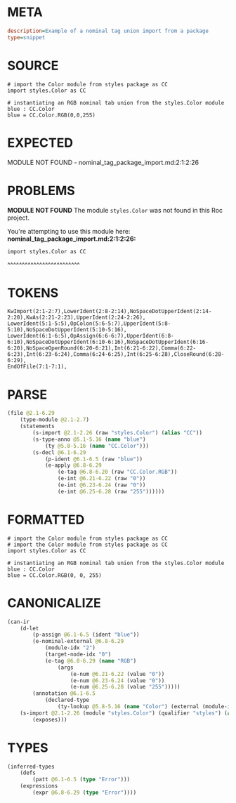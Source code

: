 # META
~~~ini
description=Example of a nominal tag union import from a package
type=snippet
~~~
# SOURCE
~~~roc
# import the Color module from styles package as CC
import styles.Color as CC

# instantiating an RGB nominal tab union from the styles.Color module
blue : CC.Color
blue = CC.Color.RGB(0,0,255)
~~~
# EXPECTED
MODULE NOT FOUND - nominal_tag_package_import.md:2:1:2:26
# PROBLEMS
**MODULE NOT FOUND**
The module `styles.Color` was not found in this Roc project.

You're attempting to use this module here:
**nominal_tag_package_import.md:2:1:2:26:**
```roc
import styles.Color as CC
```
^^^^^^^^^^^^^^^^^^^^^^^^^


# TOKENS
~~~zig
KwImport(2:1-2:7),LowerIdent(2:8-2:14),NoSpaceDotUpperIdent(2:14-2:20),KwAs(2:21-2:23),UpperIdent(2:24-2:26),
LowerIdent(5:1-5:5),OpColon(5:6-5:7),UpperIdent(5:8-5:10),NoSpaceDotUpperIdent(5:10-5:16),
LowerIdent(6:1-6:5),OpAssign(6:6-6:7),UpperIdent(6:8-6:10),NoSpaceDotUpperIdent(6:10-6:16),NoSpaceDotUpperIdent(6:16-6:20),NoSpaceOpenRound(6:20-6:21),Int(6:21-6:22),Comma(6:22-6:23),Int(6:23-6:24),Comma(6:24-6:25),Int(6:25-6:28),CloseRound(6:28-6:29),
EndOfFile(7:1-7:1),
~~~
# PARSE
~~~clojure
(file @2.1-6.29
	(type-module @2.1-2.7)
	(statements
		(s-import @2.1-2.26 (raw "styles.Color") (alias "CC"))
		(s-type-anno @5.1-5.16 (name "blue")
			(ty @5.8-5.16 (name "CC.Color")))
		(s-decl @6.1-6.29
			(p-ident @6.1-6.5 (raw "blue"))
			(e-apply @6.8-6.29
				(e-tag @6.8-6.20 (raw "CC.Color.RGB"))
				(e-int @6.21-6.22 (raw "0"))
				(e-int @6.23-6.24 (raw "0"))
				(e-int @6.25-6.28 (raw "255"))))))
~~~
# FORMATTED
~~~roc
# import the Color module from styles package as CC
# import the Color module from styles package as CC
import styles.Color as CC

# instantiating an RGB nominal tab union from the styles.Color module
blue : CC.Color
blue = CC.Color.RGB(0, 0, 255)
~~~
# CANONICALIZE
~~~clojure
(can-ir
	(d-let
		(p-assign @6.1-6.5 (ident "blue"))
		(e-nominal-external @6.8-6.29
			(module-idx "2")
			(target-node-idx "0")
			(e-tag @6.8-6.29 (name "RGB")
				(args
					(e-num @6.21-6.22 (value "0"))
					(e-num @6.23-6.24 (value "0"))
					(e-num @6.25-6.28 (value "255")))))
		(annotation @6.1-6.5
			(declared-type
				(ty-lookup @5.8-5.16 (name "Color") (external (module-idx "2") (target-node-idx "0"))))))
	(s-import @2.1-2.26 (module "styles.Color") (qualifier "styles") (alias "CC")
		(exposes)))
~~~
# TYPES
~~~clojure
(inferred-types
	(defs
		(patt @6.1-6.5 (type "Error")))
	(expressions
		(expr @6.8-6.29 (type "Error"))))
~~~
